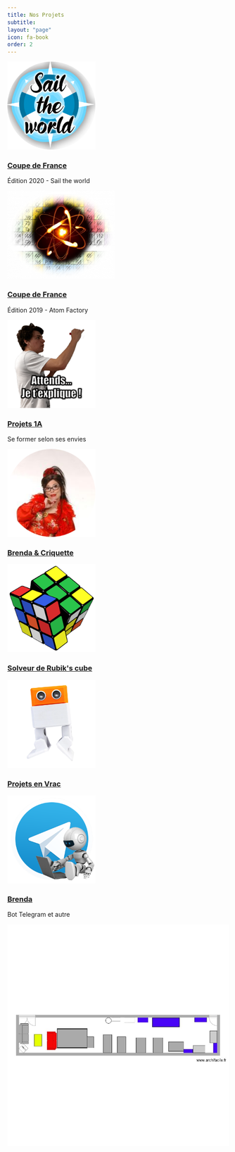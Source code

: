 ```yaml
---
title: Nos Projets
subtitle:
layout: "page"
icon: fa-book
order: 2
---
```


<div class="card-container">
<div class="card-deck flex-row flex-nowrap">
  <div class="card">
    <a href="/assets/md/coupe2020"><img src="/assets/images/sail.png"
                                        height="200 px" alt="Card image cap"></a>
    <a href="/assets/md/coupe2020">
      <div class="card-body">
        <a href="/assets/md/coupe2020"><h3 class="card-sub align-middle">Coupe de
            France</h3></a>
        <p class="time-card">Édition 2020 - Sail the world</p>
      </div><!-- END CARD-BODY -->
    </a>
  </div><!-- END CARD -->
</div><!-- END CARD DECK -->

<div class="card-deck flex-row flex-nowrap">
  <div class="card">
    <a href="/assets/md/coupe2019atom"><img src="/assets/images/atom.png"
                                        height="200 px" alt="Card image cap"></a>
    <a href="/assets/md/coupe2019atom">
      <div class="card-body">
        <a href="/assets/md/coupe2019atom"><h3 class="card-sub align-middle">Coupe de
            France</h3></a>
        <p class="time-card">Édition 2019 - Atom Factory</p>
      </div><!-- END CARD-BODY -->
    </a>
  </div><!-- END CARD -->
</div><!-- END CARD DECK -->

<div class="card-deck flex-row flex-nowrap">
  <div class="card">
    <a href="/assets/md/projet1A"><img src="/assets/images/1A.png"
                                       height="200px" width="200px" alt="Card image cap"></a>
    <a href="/assets/md/projet1A">
      <div class="card-body">
        <a href="/assets/md/projet1A"><h3 class="card-subalign-middle">Projets 1A</h3></a>
        <p class="time-card">Se former selon ses envies</p>
      </div><!-- END CARD-BODY -->
    </a>
  </div><!-- END CARD -->
</div><!-- END CARD DECK -->
</div>
<div class="card-container">
<div class="card-deck flex-row flex-nowrap">
  <div class="card">
    <a href="/assets/md/brenda"><img src="/assets/images/circle-brenda.png"
                                     height="200px" width="200px" alt="Card image cap"></a>
    <a href="/assets/md/brenda">
      <div class="card-body">
        <a href="/assets/md/brenda"><h3 class="card-subalign-middle">Brenda & Criquette</h3></a>
      </div><!-- END CARD-BODY -->
    </a>
  </div><!-- END CARD -->
</div>

<div class="card-deck flex-row flex-nowrap">
  <div class="card">
    <a href="/assets/md/rubik"><img src="/assets/images/rubik.png"
                                       height="200px" width="200px" alt="Card image cap"></a>
    <a href="/assets/md/rubik">
      <!-- THIS DIV IS NOT CLICKABLE BUT I WANT IT TO BE -->
      <div class="card-body">
        <a href="/assets/md/rubik"><h3 class="card-subalign-middle">Solveur de Rubik's cube</h3></a>
      </div><!-- END CARD-BODY -->
    </a>
  </div><!-- END CARD -->
</div>

<div class="card-deck flex-row flex-nowrap">
  <div class="card">
    <a href="/assets/md/vrac"><img src="/assets/images/otoo.webp"
                                   height="200px" width="200px" alt="Card image cad"></a>
    <a href="/assets/md/vrac">
      <!-- THIS DIV IS NOT CLICKABLE BUT I WANT IT TO BE -->
      <div class="card-body">
        <a href="/assets/md/vrac"><h3 class="card-subalign-middle">Projets en Vrac</h3></a>
      </div><!-- END CARD-BODY -->
    </a>
  </div><!-- END CARD -->
</div><!-- END CARD DECK -->
</div>

<div class="card-deck flex-row flex-nowrap">
  <div class="card">
    <a href="/assets/md/tobrie"><img src="/assets/images/bot.png"
                                     height="200px" width="200px" alt="Card image cap"></a>
    <a href="/assets/md/tobrie">
      <!-- THIS DIV IS NOT CLICKABLE BUT I WANT IT TO BE -->
      <div class="card-body">
        <a href="/assets/md/tobrie"><h3 class="card-subalign-middle">Brenda </h3></a>
        <p class="time-card">Bot Telegram et autre</p>
      </div><!-- END CARD-BODY -->
    </a>
  </div><!-- END CARD -->
</div><!-- END CARD DECK -->

<img src="97036ab8686d9c88-750E750.jpg" usemap="#image-map">

<map name="image-map" id="map">
    <area class="shadow_area" target="" alt="Atelier Méca" title="Atelier Méca" href="http://www.mycanal.fr/#sc_intcmp=EC:NAV:ONGLET:MYCANAL" coords="584,349,488,314" shape="rect">
</map>
<style>


<style>
map .shadow_area:hover{
    -moz-box-shadow: inset -2px -2px 2px 2px #CCC;
    -webkit-box-shadow: inset -2px -2px 2px 2px #CCC;
    box-shadow: inset -2px -2px 2px 2px #CCC;
} </style>


